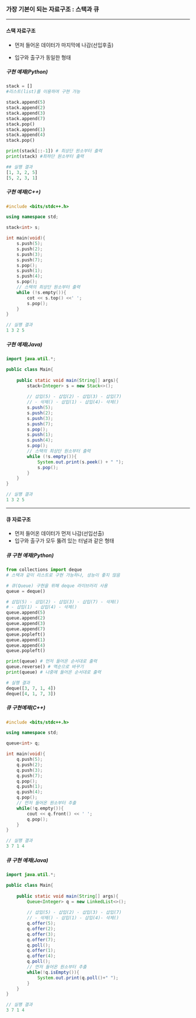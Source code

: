 ### 가장 기본이 되는 자료구조 : 스택과 큐

---

#### 스택 자료구조

- 먼저 들어온 데이터가 마지막에 나감(선입후출)

- 입구와 출구가 동일한 형태



##### 구현 예제(Python)

```python
stack = []
#리스트(list)를 이용하여 구현 가능

stack.append(5)
stack.append(2)
stack.append(3)
stack.append(7)
stack.pop()
stack.append(1)
stack.append(4)
stack.pop()

print(stack[::-1]) # 최상단 원소부터 출력
print(stack) #최하단 원소부터 출력
```

```python
## 실행 결과
[1, 3, 2, 5]
[5, 2, 3, 1]
```

##### 구현 예제(C++)

```c++
#include <bits/stdc++.h>

using namespace std;

stack<int> s;

int main(void){
    s.push(5);
    s.push(2);
    s.push(3);
    s.push(7);
    s.pop();
    s.push(1);
    s.push(4);
    s.pop();
    // 스택의 최상단 원소부터 출력
    while (!s.empty()){
        cot << s.top() <<' ';
        s.pop();
    }
}
```

```c++
// 실행 결과
1 3 2 5
```

##### 구현 예제(Java)

```java
import java.util.*;

public class Main{
    
    public static void main(String[] args){
        stack<Integer> s = new Stack<>();
        
        // 삽입(5) - 삽입(2) - 삽입(3) - 삽입(7)
        // - 삭제() - 삽입(1) - 삽입(4)- 삭제()
        s.push(5);
        s.push(2);
        s.push(3);
        s.push(7);
        s.pop();
        s.push(1);
        s.push(4);
        s.pop();
        // 스택의 최상단 원소부터 출력
        while (!s.empty()){
            System.out.print(s.peek() + " ");
            s.pop();
        }
    }
}
```

```java
// 실행 결과
1 3 2 5
```

---

#### 큐 자료구조

- 먼저 들어온 데이터가 먼저 나감(선입선출)
- 입구와 출구가 모두 뚫려 있는 터널과 같은 형태



##### 큐 구현 예제(Python)

```python
from collections import deque
# 스택과 같이 리스트로 구현 가능하나, 성능이 좋지 않음

# 큐(Queue) 구현을 위해 deque 라이브러리 사용
queue = deque()

# 삽입(5) - 삽입(2) - 삽입(3) - 삽입(7) - 삭제()
# - 삽입(1) - 삽입(4) - 삭제()
queue.append(5)
queue.append(2)
queue.append(3)
queue.append(7)
queue.popleft()
queue.append(1)
queue.append(4)
queue.popleft()

print(queue) # 먼저 들어온 순서대로 출력
queue.reverse() # 역순으로 바꾸기
print(queue) # 나중에 들어온 순서대로 출력
```

```python
# 실행 결과
deque([3, 7, 1, 4])
deque([4, 1, 7, 3])
```

##### 큐 구현예제(C++)

```c++
#include <bits/stdc++.h>

using namespace std;

queue<int> q;

int main(void){
    q.push(5);
    q.push(2);
    q.push(3);
    q.push(7);
    q.pop();
    q.push(1);
    q.push(4);
    q.pop();
    // 먼저 들어온 원소부터 추출
    while(!q.empty()){
        cout << q.front() << ' ';
        q.pop();
    }
}
```

```c++
// 실행 결과
3 7 1 4
```

##### 큐 구현 예제(Java)

```java
import java.util.*;

public class Main{
    
    public static void main(String[] args){
        Queue<Integer> q = new LinkedList<>();
        
        // 삽입(5) - 삽입(2) - 삽입(3) - 삽입(7)
        // - 삭제() - 삽입(1) - 삽입(4)- 삭제()
        q.offer(5);
        q.offer(2);
        q.offer(3);
        q.offer(7);
        q.poll();
        q.offer(1);
        q.offer(4);
        q.poll();
        // 먼저 들어온 원소부터 추출
        while(!q.isEmpty()){
            System.out.print(q.poll()+" ");
        }
    }
}
```

```java
// 실행 결과
3 7 1 4
```
